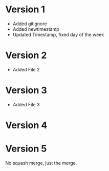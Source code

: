 # Version 1

- Added gitignore
- Added newtimestamp
- Updated Timestamp, fixed day of the week

# Version 2

- Added File 2

# Version 3

- Added File 3

# Version 4

# Version 5
No squash merge, just the merge.